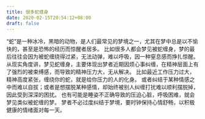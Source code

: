 ```yaml
---
title: 很多蛇缠身
date: 2020-02-15T20:54:12+08:00
draft: false
---
```


“蛇”是一种冰冷，黑暗的动物，是人们最常见的梦境之一，尤其在梦中总是以不愉快的，甚至是恐怖的经历而惊醒者居多。
比如很多人都会梦见被蛇缠身，梦的最后往往会因为被蛇缠绕得过紧，无法动弹，难以呼吸，因一种窒息感而挣扎惊醒。
从现实角度讲，梦见蛇缠身，主要体现出梦者近期因烦心事纠缠，在精神层面上有了强烈的被束缚感，而导致的精神压力大，无从解决。
比如最近工作压力过大，精神高度紧张，缠绕你的蛇，就是给你压力的人的化身。
或者纠结于某种情感之中而难以自拔；或者是想摆脱某种感情，却始终被别人纠缠打扰难以顺利摆脱掉，因此受到深深的困扰。
也有可能是睡姿不正确导致的压迫心脏，呼吸困难，就会梦见类似被蛇缠的梦。
梦者不必过度纠结于梦境，要时钟保持心情舒畅，以积极健康的情绪面对每一天。

